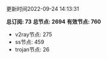 更新时间2022-09-24 14:13:31

**总订阅: 73**
**总节点: 2694**
**有效节点: 760**
- v2ray节点: 275
- ss节点: 459
- trojan节点: 26
